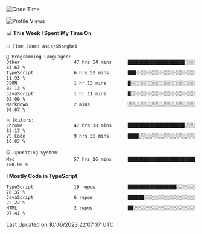 <!--START_SECTION:waka-->
![Code Time](http://img.shields.io/badge/Code%20Time-4%2C654%20hrs%2013%20mins-blue)

![Profile Views](http://img.shields.io/badge/Profile%20Views-4-blue)

📊 **This Week I Spent My Time On** 

```text
🕑︎ Time Zone: Asia/Shanghai

💬 Programming Languages: 
Other                    47 hrs 54 mins      █████████████████████░░░░   83.63 % 
TypeScript               6 hrs 50 mins       ███░░░░░░░░░░░░░░░░░░░░░░   11.93 % 
JSON                     1 hr 13 mins        █░░░░░░░░░░░░░░░░░░░░░░░░   02.13 % 
JavaScript               1 hr 11 mins        █░░░░░░░░░░░░░░░░░░░░░░░░   02.09 % 
Markdown                 2 mins              ░░░░░░░░░░░░░░░░░░░░░░░░░   00.07 % 

🔥 Editors: 
Chrome                   47 hrs 38 mins      █████████████████████░░░░   83.17 % 
VS Code                  9 hrs 38 mins       ████░░░░░░░░░░░░░░░░░░░░░   16.83 % 

💻 Operating System: 
Mac                      57 hrs 16 mins      █████████████████████████   100.00 % 
```

**I Mostly Code in TypeScript** 

```text
TypeScript               19 repos            ██████████████████░░░░░░░   70.37 % 
JavaScript               6 repos             ██████░░░░░░░░░░░░░░░░░░░   22.22 % 
HTML                     2 repos             ██░░░░░░░░░░░░░░░░░░░░░░░   07.41 % 
```




 Last Updated on 10/06/2023 22:07:37 UTC
<!--END_SECTION:waka-->
